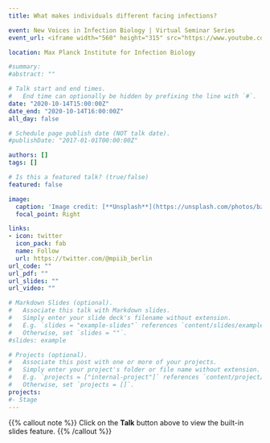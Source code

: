 ```yaml
---
title: What makes individuals different facing infections?

event: New Voices in Infection Biology | Virtual Seminar Series
event_url: <iframe width="560" height="315" src="https://www.youtube.com/embed/e0N7eg-U0hI" frameborder="0" allow="accelerometer; autoplay; clipboard-write; encrypted-media; gyroscope; picture-in-picture" allowfullscreen></iframe>

location: Max Planck Institute for Infection Biology

#summary: 
#abstract: ""

# Talk start and end times.
#   End time can optionally be hidden by prefixing the line with `#`.
date: "2020-10-14T15:00:00Z"
date_end: "2020-10-14T16:00:00Z"
all_day: false

# Schedule page publish date (NOT talk date).
#publishDate: "2017-01-01T00:00:00Z"

authors: []
tags: []

# Is this a featured talk? (true/false)
featured: false

image:
  caption: 'Image credit: [**Unsplash**](https://unsplash.com/photos/bzdhc5b3Bxs)'
  focal_point: Right

links:
- icon: twitter
  icon_pack: fab
  name: Follow
  url: https://twitter.com/@mpiib_berlin
url_code: ""
url_pdf: ""
url_slides: ""
url_video: ""

# Markdown Slides (optional).
#   Associate this talk with Markdown slides.
#   Simply enter your slide deck's filename without extension.
#   E.g. `slides = "example-slides"` references `content/slides/example-slides.md`.
#   Otherwise, set `slides = ""`.
#slides: example

# Projects (optional).
#   Associate this post with one or more of your projects.
#   Simply enter your project's folder or file name without extension.
#   E.g. `projects = ["internal-project"]` references `content/project/deep-learning/index.md`.
#   Otherwise, set `projects = []`.
projects:
#- Stage
---
```


{{% callout note %}}
Click on the **Talk** button above to view the built-in slides feature.
{{% /callout %}}


